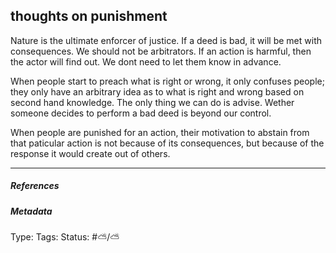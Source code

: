 ## thoughts on punishment  # 

Nature is the ultimate enforcer of justice. If a deed is bad, it will be met with consequences. We should not be arbitrators. If an action is harmful, then the actor will find out. We dont need to let them know in advance.

When people start to preach what is right or wrong, it only confuses people; they only have an arbitrary idea as to what is right and wrong based on second hand knowledge. The only thing we can do is advise. Wether someone decides to perform a bad deed is beyond our control. 

When people are punished for an action, their motivation to abstain from that paticular action is not because of its consequences, but because of the response it would create out of others.

___

##### References



##### Metadata

Type: 
Tags:
Status: #⛅️/⛅️ 